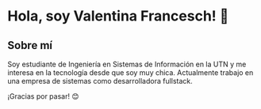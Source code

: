 # Hola, soy Valentina Francesch! 👋

## Sobre mí
Soy estudiante de Ingeniería en Sistemas de Información en la UTN y me interesa en la tecnología desde que soy muy chica. Actualmente trabajo en una empresa de sistemas como desarrolladora fullstack.

¡Gracias por pasar! 😊

